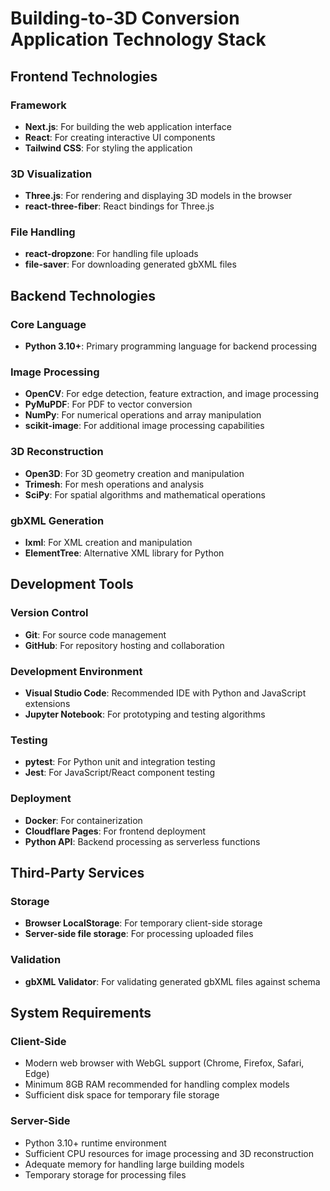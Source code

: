 # Building-to-3D Conversion Application Technology Stack

## Frontend Technologies

### Framework
- **Next.js**: For building the web application interface
- **React**: For creating interactive UI components
- **Tailwind CSS**: For styling the application

### 3D Visualization
- **Three.js**: For rendering and displaying 3D models in the browser
- **react-three-fiber**: React bindings for Three.js

### File Handling
- **react-dropzone**: For handling file uploads
- **file-saver**: For downloading generated gbXML files

## Backend Technologies

### Core Language
- **Python 3.10+**: Primary programming language for backend processing

### Image Processing
- **OpenCV**: For edge detection, feature extraction, and image processing
- **PyMuPDF**: For PDF to vector conversion
- **NumPy**: For numerical operations and array manipulation
- **scikit-image**: For additional image processing capabilities

### 3D Reconstruction
- **Open3D**: For 3D geometry creation and manipulation
- **Trimesh**: For mesh operations and analysis
- **SciPy**: For spatial algorithms and mathematical operations

### gbXML Generation
- **lxml**: For XML creation and manipulation
- **ElementTree**: Alternative XML library for Python

## Development Tools

### Version Control
- **Git**: For source code management
- **GitHub**: For repository hosting and collaboration

### Development Environment
- **Visual Studio Code**: Recommended IDE with Python and JavaScript extensions
- **Jupyter Notebook**: For prototyping and testing algorithms

### Testing
- **pytest**: For Python unit and integration testing
- **Jest**: For JavaScript/React component testing

### Deployment
- **Docker**: For containerization
- **Cloudflare Pages**: For frontend deployment
- **Python API**: Backend processing as serverless functions

## Third-Party Services

### Storage
- **Browser LocalStorage**: For temporary client-side storage
- **Server-side file storage**: For processing uploaded files

### Validation
- **gbXML Validator**: For validating generated gbXML files against schema

## System Requirements

### Client-Side
- Modern web browser with WebGL support (Chrome, Firefox, Safari, Edge)
- Minimum 8GB RAM recommended for handling complex models
- Sufficient disk space for temporary file storage

### Server-Side
- Python 3.10+ runtime environment
- Sufficient CPU resources for image processing and 3D reconstruction
- Adequate memory for handling large building models
- Temporary storage for processing files
